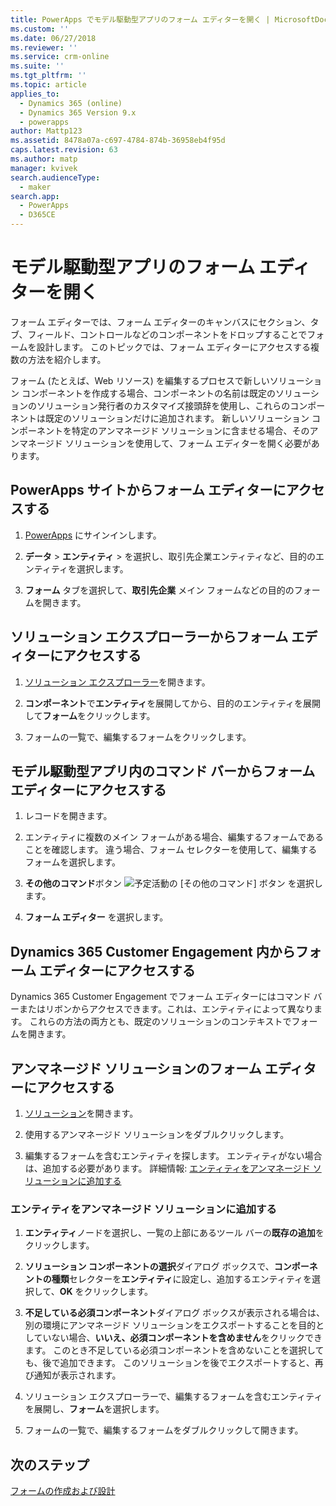 ```yaml
---
title: PowerApps でモデル駆動型アプリのフォーム エディターを開く | MicrosoftDocs
ms.custom: ''
ms.date: 06/27/2018
ms.reviewer: ''
ms.service: crm-online
ms.suite: ''
ms.tgt_pltfrm: ''
ms.topic: article
applies_to:
  - Dynamics 365 (online)
  - Dynamics 365 Version 9.x
  - powerapps
author: Mattp123
ms.assetid: 8478a07a-c697-4784-874b-36958eb4f95d
caps.latest.revision: 63
ms.author: matp
manager: kvivek
search.audienceType:
  - maker
search.app:
  - PowerApps
  - D365CE
---
```


# <a name="open-the-model-driven-app-form-editor"></a>モデル駆動型アプリのフォーム エディターを開く 
フォーム エディターでは、フォーム エディターのキャンバスにセクション、タブ、フィールド、コントロールなどのコンポーネントをドロップすることでフォームを設計します。 このトピックでは、フォーム エディターにアクセスする複数の方法を紹介します。
 
フォーム (たとえば、Web リソース) を編集するプロセスで新しいソリューション コンポーネントを作成する場合、コンポーネントの名前は既定のソリューションのソリューション発行者のカスタマイズ接頭辞を使用し、これらのコンポーネントは既定のソリューションだけに追加されます。 新しいソリューション コンポーネントを特定のアンマネージド ソリューションに含ませる場合、そのアンマネージド ソリューションを使用して、フォーム エディターを開く必要があります。  

## <a name="access-the-form-editor-from-the-powerapps-site"></a>PowerApps サイトからフォーム エディターにアクセスする

1. [PowerApps](https://web.powerapps.com/) にサインインします。 

2. **データ** > **エンティティ** > を選択し、取引先企業エンティティなど、目的のエンティティを選択します。 

3. **フォーム** タブを選択して、**取引先企業** メイン フォームなどの目的のフォームを開きます。

## <a name="access-the-form-editor-from-solution-explorer"></a>ソリューション エクスプローラーからフォーム エディターにアクセスする
  
1.  [ソリューション エクスプローラー](advanced-navigation.md#solution-explorer)を開きます。
  
2.  **コンポーネント**で**エンティティ**を展開してから、目的のエンティティを展開して**フォーム**をクリックします。  
  
3.  フォームの一覧で、編集するフォームをクリックします。  
  

## <a name="access-the-form-editor-through-the-command-bar-within-a-model-driven-app"></a>モデル駆動型アプリ内のコマンド バーからフォーム エディターにアクセスする 
  
1.  レコードを開きます。  
  
2.  エンティティに複数のメイン フォームがある場合、編集するフォームであることを確認します。 違う場合、フォーム セレクターを使用して、編集するフォームを選択します。  
  
3.  **その他のコマンド**ボタン ![予定活動の [その他のコマンド] ボタン](media/more-commands.gif "予定活動の [その他のコマンド] ボタン") を選択します。  
  
4.  **フォーム エディター** を選択します。  

## <a name="access-the-form-editor-from-within-dynamics-365-customer-engagement"></a>Dynamics 365 Customer Engagement 内からフォーム エディターにアクセスする
  
 Dynamics 365 Customer Engagement でフォーム エディターにはコマンド バーまたはリボンからアクセスできます。これは、エンティティによって異なります。 これらの方法の両方とも、既定のソリューションのコンテキストでフォームを開きます。 

## <a name="access-the-form-editor-for-an-unmanaged-solution"></a>アンマネージド ソリューションのフォーム エディターにアクセスする  
  
1.  [ソリューション](advanced-navigation.md#solutions)を開きます。  
  
2.  使用するアンマネージド ソリューションをダブルクリックします。  
  
3.  編集するフォームを含むエンティティを探します。 エンティティがない場合は、追加する必要があります。 詳細情報: [エンティティをアンマネージド ソリューションに追加する](#add-an-entity-to-an-unmanaged-solution) 
  
### <a name="add-an-entity-to-an-unmanaged-solution"></a>エンティティをアンマネージド ソリューションに追加する  
  
1.  **エンティティ**ノードを選択し、一覧の上部にあるツール バーの**既存の追加**をクリックします。  
  
2.  **ソリューション コンポーネントの選択**ダイアログ ボックスで、**コンポーネントの種類**セレクターを**エンティティ**に設定し、追加するエンティティを選択して、**OK** をクリックします。  
  
3.  **不足している必須コンポーネント**ダイアログ ボックスが表示される場合は、別の環境にアンマネージド ソリューションをエクスポートすることを目的としていない場合、**いいえ、必須コンポーネントを含めません**をクリックできます。 このとき不足している必須コンポーネントを含めないことを選択しても、後で追加できます。 このソリューションを後でエクスポートすると、再び通知が表示されます。  
  
5.  ソリューション エクスプローラーで、編集するフォームを含むエンティティを展開し、**フォーム**を選択します。  
  
6.  フォームの一覧で、編集するフォームをダブルクリックして開きます。  

## <a name="next-steps"></a>次のステップ

[フォームの作成および設計](create-design-forms.md)
